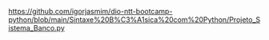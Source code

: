 
https://github.com/igorjasmim/dio-ntt-bootcamp-python/blob/main/Sintaxe%20B%C3%A1sica%20com%20Python/Projeto_Sistema_Banco.py

